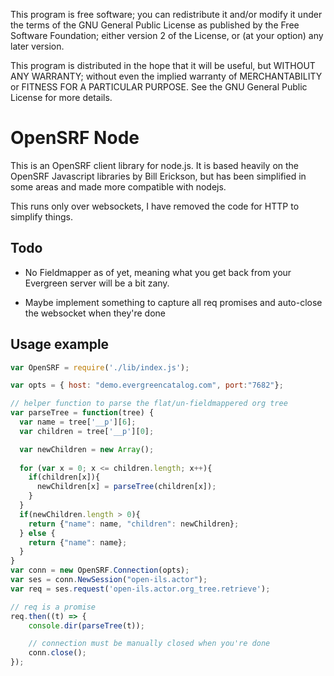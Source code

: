 This program is free software; you can redistribute it and/or
modify it under the terms of the GNU General Public License
as published by the Free Software Foundation; either version 2
of the License, or (at your option) any later version.

This program is distributed in the hope that it will be useful,
but WITHOUT ANY WARRANTY; without even the implied warranty of
MERCHANTABILITY or FITNESS FOR A PARTICULAR PURPOSE.  See the
GNU General Public License for more details.


# OpenSRF Node

This is an OpenSRF client library for node.js.  It is based heavily on the OpenSRF Javascript libraries by Bill Erickson, but has been simplified in some areas and made more compatible with nodejs.

This runs only over websockets, I have removed the code for HTTP to simplify things.

## Todo

* No Fieldmapper as of yet, meaning what you get back from your Evergreen server will be a bit zany.

* Maybe implement something to capture all req promises and auto-close the websocket when they're done

## Usage example

```javascript
var OpenSRF = require('./lib/index.js');

var opts = { host: "demo.evergreencatalog.com", port:"7682"};

// helper function to parse the flat/un-fieldmappered org tree
var parseTree = function(tree) {
  var name = tree['__p'][6];
  var children = tree['__p'][0];

  var newChildren = new Array();
  
  for (var x = 0; x <= children.length; x++){
    if(children[x]){
      newChildren[x] = parseTree(children[x]);
    } 
  }  
  if(newChildren.length > 0){
    return {"name": name, "children": newChildren};
  } else {
    return {"name": name};
  }
}
var conn = new OpenSRF.Connection(opts);
var ses = conn.NewSession("open-ils.actor");
var req = ses.request('open-ils.actor.org_tree.retrieve');

// req is a promise
req.then((t) => {
    console.dir(parseTree(t));

    // connection must be manually closed when you're done
    conn.close();
});
```
